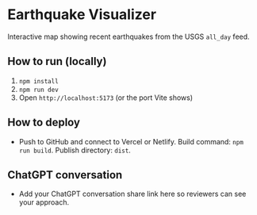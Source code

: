 # Earthquake Visualizer

Interactive map showing recent earthquakes from the USGS `all_day` feed.

## How to run (locally)

1. `npm install`
2. `npm run dev`
3. Open `http://localhost:5173` (or the port Vite shows)

## How to deploy
- Push to GitHub and connect to Vercel or Netlify. Build command: `npm run build`. Publish directory: `dist`.

## ChatGPT conversation
- Add your ChatGPT conversation share link here so reviewers can see your approach.
